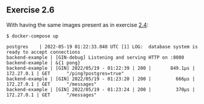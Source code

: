 ## Exercise 2.6

With having the same images present as in exercise [2.4](../2.4):

```
$ docker-compose up
```
```
postgres    | 2022-05-19 01:22:33.040 UTC [1] LOG:  database system is ready to accept connections
backend-example | [GIN-debug] Listening and serving HTTP on :8080
backend-example | &{1 pong}
backend-example | [GIN] 2022/05/19 - 01:22:39 | 200 |       849.1µs |      172.27.0.1 | GET      "/ping?postgres=true"
backend-example | [GIN] 2022/05/19 - 01:23:20 | 200 |         666µs |      172.27.0.1 | GET      "/messages"
backend-example | [GIN] 2022/05/19 - 01:23:24 | 200 |         370µs |      172.27.0.1 | GET      "/messages"
```